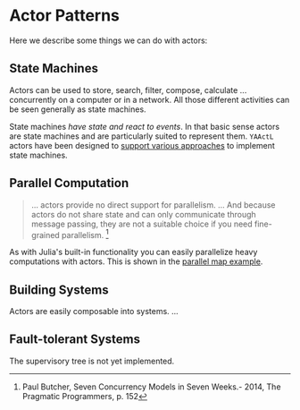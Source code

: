 # Actor Patterns

Here we describe some things we can do with actors:

## State Machines

Actors can be used to store, search, filter, compose, calculate ... concurrently on a computer or in a network. All those different activities can be seen generally as state machines.

State machines *have state and react to events*. In that basic sense actors are state machines and are particularly suited to represent them. `YAActL` actors have been designed to [support various approaches](examples/state-machines.md) to implement state machines.

## Parallel Computation

> ... actors provide no direct support for parallelism. ... And because actors do not share state and can only communicate through message passing, they are not a suitable choice if you need fine-grained parallelism. [^1]

As with Julia's built-in functionality you can easily parallelize heavy computations with actors. This is shown in the [parallel map example](examples/pmap.md).

## Building Systems

Actors are easily composable into systems. ...

## Fault-tolerant Systems

The supervisory tree is not yet implemented.

[^1]: Paul Butcher, Seven Concurrency Models in Seven Weeks.- 2014, The Pragmatic Programmers, p. 152